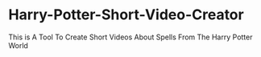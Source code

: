 # Harry-Potter-Short-Video-Creator
 This is A Tool To Create Short Videos About Spells From The Harry Potter World 

